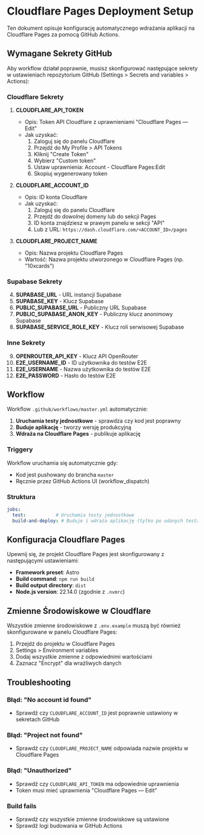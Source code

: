 # Cloudflare Pages Deployment Setup

Ten dokument opisuje konfigurację automatycznego wdrażania aplikacji na Cloudflare Pages za pomocą GitHub Actions.

## Wymagane Sekrety GitHub

Aby workflow działał poprawnie, musisz skonfigurować następujące sekrety w ustawieniach repozytorium GitHub (Settings > Secrets and variables > Actions):

### Cloudflare Sekrety

1. **CLOUDFLARE_API_TOKEN**
   - Opis: Token API Cloudflare z uprawnieniami "Cloudflare Pages — Edit"
   - Jak uzyskać:
     1. Zaloguj się do panelu Cloudflare
     2. Przejdź do My Profile > API Tokens
     3. Kliknij "Create Token"
     4. Wybierz "Custom token"
     5. Ustaw uprawnienia: Account - Cloudflare Pages:Edit
     6. Skopiuj wygenerowany token

2. **CLOUDFLARE_ACCOUNT_ID**
   - Opis: ID konta Cloudflare
   - Jak uzyskać:
     1. Zaloguj się do panelu Cloudflare
     2. Przejdź do dowolnej domeny lub do sekcji Pages
     3. ID konta znajdziesz w prawym panelu w sekcji "API"
     4. Lub z URL: `https://dash.cloudflare.com/<ACCOUNT_ID>/pages`

3. **CLOUDFLARE_PROJECT_NAME**
   - Opis: Nazwa projektu Cloudflare Pages
   - Wartość: Nazwa projektu utworzonego w Cloudflare Pages (np. "10xcards")

### Supabase Sekrety

4. **SUPABASE_URL** - URL instancji Supabase
5. **SUPABASE_KEY** - Klucz Supabase
6. **PUBLIC_SUPABASE_URL** - Publiczny URL Supabase
7. **PUBLIC_SUPABASE_ANON_KEY** - Publiczny klucz anonimowy Supabase
8. **SUPABASE_SERVICE_ROLE_KEY** - Klucz roli serwisowej Supabase

### Inne Sekrety

9. **OPENROUTER_API_KEY** - Klucz API OpenRouter
10. **E2E_USERNAME_ID** - ID użytkownika do testów E2E
11. **E2E_USERNAME** - Nazwa użytkownika do testów E2E
12. **E2E_PASSWORD** - Hasło do testów E2E

## Workflow

Workflow `.github/workflows/master.yml` automatycznie:

1. **Uruchamia testy jednostkowe** - sprawdza czy kod jest poprawny
2. **Buduje aplikację** - tworzy wersję produkcyjną
3. **Wdraża na Cloudflare Pages** - publikuje aplikację

### Triggery

Workflow uruchamia się automatycznie gdy:
- Kod jest pushowany do brancha `master`
- Ręcznie przez GitHub Actions UI (workflow_dispatch)

### Struktura

```yaml
jobs:
  test:           # Uruchamia testy jednostkowe
  build-and-deploy: # Buduje i wdraża aplikację (tylko po udanych testach)
```

## Konfiguracja Cloudflare Pages

Upewnij się, że projekt Cloudflare Pages jest skonfigurowany z następującymi ustawieniami:

- **Framework preset**: Astro
- **Build command**: `npm run build`
- **Build output directory**: `dist`
- **Node.js version**: 22.14.0 (zgodnie z `.nvmrc`)

## Zmienne Środowiskowe w Cloudflare

Wszystkie zmienne środowiskowe z `.env.example` muszą być również skonfigurowane w panelu Cloudflare Pages:

1. Przejdź do projektu w Cloudflare Pages
2. Settings > Environment variables
3. Dodaj wszystkie zmienne z odpowiednimi wartościami
4. Zaznacz "Encrypt" dla wrażliwych danych

## Troubleshooting

### Błąd: "No account id found"
- Sprawdź czy `CLOUDFLARE_ACCOUNT_ID` jest poprawnie ustawiony w sekretach GitHub

### Błąd: "Project not found"
- Sprawdź czy `CLOUDFLARE_PROJECT_NAME` odpowiada nazwie projektu w Cloudflare Pages

### Błąd: "Unauthorized"
- Sprawdź czy `CLOUDFLARE_API_TOKEN` ma odpowiednie uprawnienia
- Token musi mieć uprawnienia "Cloudflare Pages — Edit"

### Build fails
- Sprawdź czy wszystkie zmienne środowiskowe są ustawione
- Sprawdź logi budowania w GitHub Actions 